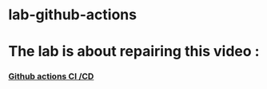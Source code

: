 # lab-github-actions
# The lab is about repairing this video  :
### [Github actions CI /CD](https://youtu.be/mFFXuXjVgkU?feature=shared)
